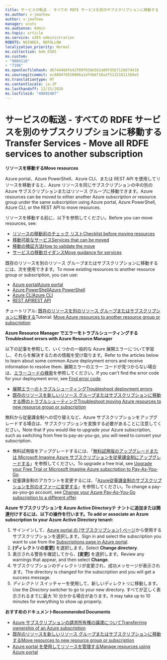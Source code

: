 ```yaml
---
title: サービスの転送 - すべての RDFE サービスを別のサブスクリプションに移動する
ms.author: v-jmathew
author: v-jmathew
manager: scotv
ms.audience: Admin
ms.topic: article
ms.service: o365-administration
ROBOTS: NOINDEX, NOFOLLOW
localization_priority: Normal
ms.collection: Adm_O365
ms.custom:
- "9004116"
- "7196"
ms.openlocfilehash: d6744484fe42f09f03de562a00fd56712607d418
ms.sourcegitcommit: ec88047d550006a1df4b6f10a3f513218113b9a5
ms.translationtype: HT
ms.contentlocale: ja-JP
ms.lasthandoff: 12/15/2020
ms.locfileid: "49692487"
---
```

# <a name="transfer-services---move-all-rdfe-services-to-another-subscription"></a><span data-ttu-id="d6e5f-102">サービスの転送 - すべての RDFE サービスを別のサブスクリプションに移動する</span><span class="sxs-lookup"><span data-stu-id="d6e5f-102">Transfer Services - Move all RDFE services to another subscription</span></span>

<span data-ttu-id="d6e5f-103">**リソースを移動する**</span><span class="sxs-lookup"><span data-stu-id="d6e5f-103">**Move resources**</span></span>

<span data-ttu-id="d6e5f-104">Azure portal、Azure PowerShell、Azure CLI、または REST API を使用してリソースを移動すると、Azure リソースを同じサブスクリプションの中の別の Azure サブスクリプションまたはリソース グループに移動できます。</span><span class="sxs-lookup"><span data-stu-id="d6e5f-104">Azure resources can be moved to either another Azure subscription or resource group under the same subscription using Azure portal, Azure PowerShell, Azure CLI, or the REST API to move resources.</span></span>

<span data-ttu-id="d6e5f-105">リソースを移動する前に、以下を参照してください。</span><span class="sxs-lookup"><span data-stu-id="d6e5f-105">Before you can move resources, see:</span></span>

- [<span data-ttu-id="d6e5f-106">リソースの移動前のチェック リスト</span><span class="sxs-lookup"><span data-stu-id="d6e5f-106">Checklist before moving resources</span></span>](https://docs.microsoft.com/azure/azure-resource-manager/resource-group-move-resources?WT.mc_id=Portal-Microsoft_Azure_Support#checklist-before-moving-resources)
- [<span data-ttu-id="d6e5f-107">移動可能なサービス</span><span class="sxs-lookup"><span data-stu-id="d6e5f-107">Services that can be moved</span></span>](https://docs.microsoft.com/azure/azure-resource-manager/move-support-resources?WT.mc_id=Portal-Microsoft_Azure_Support)
- [<span data-ttu-id="d6e5f-108">移動の検証方法</span><span class="sxs-lookup"><span data-stu-id="d6e5f-108">How to validate the move</span></span>](https://docs.microsoft.com/azure/azure-resource-manager/resource-group-move-resources?WT.mc_id=Portal-Microsoft_Azure_Support#validate-move)
- [<span data-ttu-id="d6e5f-109">サービスの移動ガイダンス</span><span class="sxs-lookup"><span data-stu-id="d6e5f-109">Move guidance for services</span></span>](https://docs.microsoft.com/azure/azure-resource-manager/move-limitations/app-service-move-limitations?WT.mc_id=Portal-Microsoft_Azure_Support)

<span data-ttu-id="d6e5f-110">既存のリソースを別のリソース グループまたはサブスクリプションに移動するには、次を使用できます。</span><span class="sxs-lookup"><span data-stu-id="d6e5f-110">To move existing resources to another resource group or subscription, you can use:</span></span>

- [<span data-ttu-id="d6e5f-111">Azure portal</span><span class="sxs-lookup"><span data-stu-id="d6e5f-111">Azure portal</span></span>](https://docs.microsoft.com/azure/azure-resource-manager/resource-group-move-resources?WT.mc_id=Portal-Microsoft_Azure_Support#use-the-portal)
- [<span data-ttu-id="d6e5f-112">Azure PowerShell</span><span class="sxs-lookup"><span data-stu-id="d6e5f-112">Azure PowerShell</span></span>](https://docs.microsoft.com/azure/azure-resource-manager/resource-group-move-resources?WT.mc_id=Portal-Microsoft_Azure_Support#use-azure-powershell)
- [<span data-ttu-id="d6e5f-113">Azure CLI</span><span class="sxs-lookup"><span data-stu-id="d6e5f-113">Azure CLI</span></span>](https://docs.microsoft.com/azure/azure-resource-manager/resource-group-move-resources?WT.mc_id=Portal-Microsoft_Azure_Support#use-azure-cli)
- [<span data-ttu-id="d6e5f-114">REST API</span><span class="sxs-lookup"><span data-stu-id="d6e5f-114">REST API</span></span>](https://docs.microsoft.com/azure/azure-resource-manager/resource-group-move-resources?WT.mc_id=Portal-Microsoft_Azure_Support#use-rest-api)

<span data-ttu-id="d6e5f-115">チュートリアル: [既存のリソースを別のリソース グループまたはサブスクリプションに移動する](https://docs.microsoft.com/azure/azure-resource-manager/resource-manager-tutorial-move-resources)</span><span class="sxs-lookup"><span data-stu-id="d6e5f-115">Tutorial: [Move Azure resources to another resource group or subscription](https://docs.microsoft.com/azure/azure-resource-manager/resource-manager-tutorial-move-resources)</span></span>

<span data-ttu-id="d6e5f-116">**Azure Resource Manager でエラーをトラブルシューティングする**</span><span class="sxs-lookup"><span data-stu-id="d6e5f-116">**Troubleshoot errors with Azure Resource Manager**</span></span>

<span data-ttu-id="d6e5f-117">以下の記事を参照して、いくつかの一般的な Azure 展開エラーについて学習し、それらを解決するための情報を受け取ります。</span><span class="sxs-lookup"><span data-stu-id="d6e5f-117">Refer to the articles below to learn about some common Azure deployment errors and receive information to resolve them.</span></span> <span data-ttu-id="d6e5f-118">展開エラーのエラー コードが見つからない場合は、[エラーコードの検索](https://docs.microsoft.com/azure/azure-resource-manager/resource-manager-common-deployment-errors?WT.mc_id=Portal-Microsoft_Azure_Support#find-error-code)を参照してください。</span><span class="sxs-lookup"><span data-stu-id="d6e5f-118">If you can't find the error code for your deployment error, see [Find error code](https://docs.microsoft.com/azure/azure-resource-manager/resource-manager-common-deployment-errors?WT.mc_id=Portal-Microsoft_Azure_Support#find-error-code).</span></span>

- [<span data-ttu-id="d6e5f-119">展開エラーのトラブルシューティング</span><span class="sxs-lookup"><span data-stu-id="d6e5f-119">Troubleshoot deployment errors</span></span>](https://docs.microsoft.com/azure/azure-resource-manager/resource-manager-common-deployment-errors)
- [<span data-ttu-id="d6e5f-120">既存のリソースを新しいリソース グループまたはサブスクリプションに移動する際のトラブルシューティング</span><span class="sxs-lookup"><span data-stu-id="d6e5f-120">Troubleshoot moving Azure resources to new resource group or subscription</span></span>](https://docs.microsoft.com/azure/azure-resource-manager/troubleshoot-move)

<span data-ttu-id="d6e5f-121">無料から従量課金制への切り替えなど、Azure サブスクリプションをアップグレードする場合は、サブスクリプションを変換する必要があることに注意してください。</span><span class="sxs-lookup"><span data-stu-id="d6e5f-121">Note that if you would like to upgrade your Azure subscription, such as switching from free to pay-as-you-go, you will need to convert your subscription.</span></span>

- <span data-ttu-id="d6e5f-122">無料試用版をアップグレードするには、「[無料試用版のアップグレードまたは Microsoft Imagine Azure サブスクリプションを従量課金制にアップグレードする](https://docs.microsoft.com/azure/billing/billing-upgrade-azure-subscription)」を参照してください。</span><span class="sxs-lookup"><span data-stu-id="d6e5f-122">To upgrade a free trial, see [Upgrade your Free Trial or Microsoft Imagine Azure subscription to Pay-As-You-Go](https://docs.microsoft.com/azure/billing/billing-upgrade-azure-subscription).</span></span>
- <span data-ttu-id="d6e5f-123">従量課金制のアカウントを変更するには、「[Azure従量課金制のサブスクリプションを別のオファーに変更する](https://docs.microsoft.com/azure/billing/billing-how-to-switch-azure-offer)」を参照してください。</span><span class="sxs-lookup"><span data-stu-id="d6e5f-123">To change a pay-as-you-go account, see [Change your Azure Pay-As-You-Go subscription to a different offer](https://docs.microsoft.com/azure/billing/billing-how-to-switch-azure-offer).</span></span>

<span data-ttu-id="d6e5f-124">**Azure サブスクリプションを Azure Active Directoryテ ナントに追加または関連付けするには、以下の操作を行います。**</span><span class="sxs-lookup"><span data-stu-id="d6e5f-124">**To add or associate an Azure subscription to your Azure Active Directory tenant:**</span></span>

1. <span data-ttu-id="d6e5f-125">サインインして、[Azure portal の [サブスクリプション] ページ](https://portal.azure.com/#blade/Microsoft_Azure_Billing/SubscriptionsBlade)から使用するサブスクリプションを選択します。</span><span class="sxs-lookup"><span data-stu-id="d6e5f-125">Sign in and select the subscription you want to use from the [Subscriptions page in Azure portal](https://portal.azure.com/#blade/Microsoft_Azure_Billing/SubscriptionsBlade).</span></span>
2. <span data-ttu-id="d6e5f-126">**[ディレクトリの変更]** を選択します。</span><span class="sxs-lookup"><span data-stu-id="d6e5f-126">Select **Change directory**.</span></span>
3. <span data-ttu-id="d6e5f-127">表示される警告を確認してから、**[変更]** を選択します。</span><span class="sxs-lookup"><span data-stu-id="d6e5f-127">Review any warnings that appear, and then select **Change**.</span></span>
4. <span data-ttu-id="d6e5f-128">サブスクリプションのディレクトリが変更され、成功メッセージが表示されます。</span><span class="sxs-lookup"><span data-stu-id="d6e5f-128">The directory is changed for the subscription and you will get a success message.</span></span>
5. <span data-ttu-id="d6e5f-129">*ディレクトリ* スイッチャーを使用して、新しいディレクトリに移動します。</span><span class="sxs-lookup"><span data-stu-id="d6e5f-129">Use the *Directory* switcher to go to your new directory.</span></span> <span data-ttu-id="d6e5f-130">すべてが正しく表示されるまでに最大 10 分かかる場合があります。</span><span class="sxs-lookup"><span data-stu-id="d6e5f-130">It may take up to 10 minutes for everything to show up properly.</span></span>

<span data-ttu-id="d6e5f-131">**おすすめのドキュメント**</span><span class="sxs-lookup"><span data-stu-id="d6e5f-131">**Recommended Documents**</span></span>

- [<span data-ttu-id="d6e5f-132">Azure サブスクリプションの請求所有権の譲渡について</span><span class="sxs-lookup"><span data-stu-id="d6e5f-132">Transferring ownership of an Azure subscription</span></span>](https://docs.microsoft.com/azure/billing-subscription-transfer)
- [<span data-ttu-id="d6e5f-133">既存のリソースを新しいリソース グループまたはサブスクリプションに移動する</span><span class="sxs-lookup"><span data-stu-id="d6e5f-133">Move resources to new resource group or subscription</span></span>](https://docs.microsoft.com/azure/azure-resource-manager/resource-group-move-resources)
- [<span data-ttu-id="d6e5f-134">Azure portal を使用してリソースを管理する</span><span class="sxs-lookup"><span data-stu-id="d6e5f-134">Manage resources using Azure portal</span></span>](https://docs.microsoft.com/azure/azure-resource-manager/resource-group-portal)

